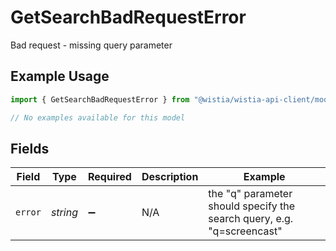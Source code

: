 # GetSearchBadRequestError

Bad request - missing query parameter

## Example Usage

```typescript
import { GetSearchBadRequestError } from "@wistia/wistia-api-client/models/errors";

// No examples available for this model
```

## Fields

| Field                                                                  | Type                                                                   | Required                                                               | Description                                                            | Example                                                                |
| ---------------------------------------------------------------------- | ---------------------------------------------------------------------- | ---------------------------------------------------------------------- | ---------------------------------------------------------------------- | ---------------------------------------------------------------------- |
| `error`                                                                | *string*                                                               | :heavy_minus_sign:                                                     | N/A                                                                    | the "q" parameter should specify the search query, e.g. "q=screencast" |
